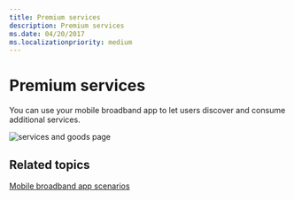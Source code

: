 ```yaml
---
title: Premium services
description: Premium services
ms.date: 04/20/2017
ms.localizationpriority: medium
---
```


# Premium services


You can use your mobile broadband app to let users discover and consume additional services.

![services and goods page](images/mb-fig1-services-and-goods-page.png)

## <span id="related_topics"></span>Related topics


[Mobile broadband app scenarios](./account-management.md)

 

